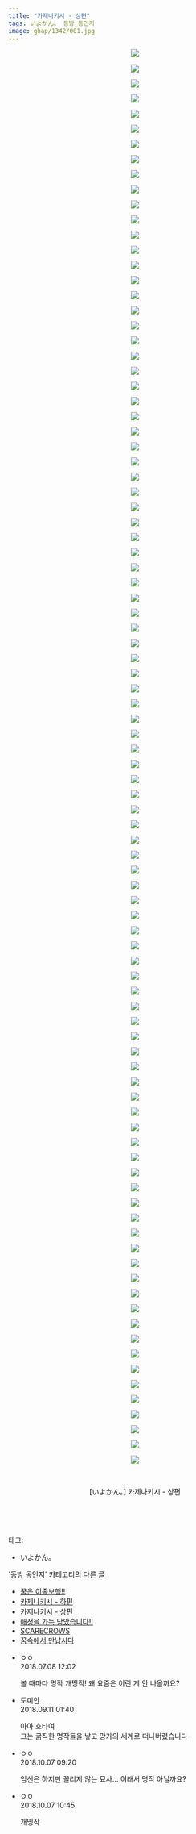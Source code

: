 ```yaml
---
title: "카제나키시 - 상편"
tags: いよかん。 동방_동인지
image: ghap/1342/001.jpg
---
```

<div class="article">
<p style="text-align: center; clear: none; float: none;"><img src="{{ site.nasurl }}/ghap/1342/001.jpg"/></p>
<p style="text-align: center; clear: none; float: none;"><img src="{{ site.nasurl }}/ghap/1342/002.jpg"/></p>
<p style="text-align: center; clear: none; float: none;"><img src="{{ site.nasurl }}/ghap/1342/003.jpg"/></p>
<p style="text-align: center; clear: none; float: none;"><img src="{{ site.nasurl }}/ghap/1342/004.jpg"/></p>
<p style="text-align: center; clear: none; float: none;"><img src="{{ site.nasurl }}/ghap/1342/005.jpg"/></p>
<p style="text-align: center; clear: none; float: none;"><img src="{{ site.nasurl }}/ghap/1342/006.jpg"/></p>
<p style="text-align: center; clear: none; float: none;"><img src="{{ site.nasurl }}/ghap/1342/007.jpg"/></p>
<p style="text-align: center; clear: none; float: none;"><img src="{{ site.nasurl }}/ghap/1342/008.jpg"/></p>
<p style="text-align: center; clear: none; float: none;"><img src="{{ site.nasurl }}/ghap/1342/009.jpg"/></p>
<p style="text-align: center; clear: none; float: none;"><img src="{{ site.nasurl }}/ghap/1342/010.jpg"/></p>
<p style="text-align: center; clear: none; float: none;"><img src="{{ site.nasurl }}/ghap/1342/011.jpg"/></p>
<p style="text-align: center; clear: none; float: none;"><img src="{{ site.nasurl }}/ghap/1342/012.jpg"/></p>
<p style="text-align: center; clear: none; float: none;"><img src="{{ site.nasurl }}/ghap/1342/013.jpg"/></p>
<p style="text-align: center; clear: none; float: none;"><img src="{{ site.nasurl }}/ghap/1342/014.jpg"/></p>
<p style="text-align: center; clear: none; float: none;"><img src="{{ site.nasurl }}/ghap/1342/015.jpg"/></p>
<p style="text-align: center; clear: none; float: none;"><img src="{{ site.nasurl }}/ghap/1342/016.jpg"/></p>
<p style="text-align: center; clear: none; float: none;"><img src="{{ site.nasurl }}/ghap/1342/017.jpg"/></p>
<p style="text-align: center; clear: none; float: none;"><img src="{{ site.nasurl }}/ghap/1342/018.jpg"/></p>
<p style="text-align: center; clear: none; float: none;"><img src="{{ site.nasurl }}/ghap/1342/019.jpg"/></p>
<p style="text-align: center; clear: none; float: none;"><img src="{{ site.nasurl }}/ghap/1342/020.jpg"/></p>
<p style="text-align: center; clear: none; float: none;"><img src="{{ site.nasurl }}/ghap/1342/021.jpg"/></p>
<p style="text-align: center; clear: none; float: none;"><img src="{{ site.nasurl }}/ghap/1342/022.jpg"/></p>
<p style="text-align: center; clear: none; float: none;"><img src="{{ site.nasurl }}/ghap/1342/023.jpg"/></p>
<p style="text-align: center; clear: none; float: none;"><img src="{{ site.nasurl }}/ghap/1342/024.jpg"/></p>
<p style="text-align: center; clear: none; float: none;"><img src="{{ site.nasurl }}/ghap/1342/025.jpg"/></p>
<p style="text-align: center; clear: none; float: none;"><img src="{{ site.nasurl }}/ghap/1342/026.jpg"/></p>
<p style="text-align: center; clear: none; float: none;"><img src="{{ site.nasurl }}/ghap/1342/027.jpg"/></p>
<p style="text-align: center; clear: none; float: none;"><img src="{{ site.nasurl }}/ghap/1342/028.jpg"/></p>
<p style="text-align: center; clear: none; float: none;"><img src="{{ site.nasurl }}/ghap/1342/029.jpg"/></p>
<p style="text-align: center; clear: none; float: none;"><img src="{{ site.nasurl }}/ghap/1342/030.jpg"/></p>
<p style="text-align: center; clear: none; float: none;"><img src="{{ site.nasurl }}/ghap/1342/031.jpg"/></p>
<p style="text-align: center; clear: none; float: none;"><img src="{{ site.nasurl }}/ghap/1342/032.jpg"/></p>
<p style="text-align: center; clear: none; float: none;"><img src="{{ site.nasurl }}/ghap/1342/033.jpg"/></p>
<p style="text-align: center; clear: none; float: none;"><img src="{{ site.nasurl }}/ghap/1342/034.jpg"/></p>
<p style="text-align: center; clear: none; float: none;"><img src="{{ site.nasurl }}/ghap/1342/035.jpg"/></p>
<p style="text-align: center; clear: none; float: none;"><img src="{{ site.nasurl }}/ghap/1342/036.jpg"/></p>
<p style="text-align: center; clear: none; float: none;"><img src="{{ site.nasurl }}/ghap/1342/037.jpg"/></p>
<p style="text-align: center; clear: none; float: none;"><img src="{{ site.nasurl }}/ghap/1342/038.jpg"/></p>
<p style="text-align: center; clear: none; float: none;"><img src="{{ site.nasurl }}/ghap/1342/039.jpg"/></p>
<p style="text-align: center; clear: none; float: none;"><img src="{{ site.nasurl }}/ghap/1342/040.jpg"/></p>
<p style="text-align: center; clear: none; float: none;"><img src="{{ site.nasurl }}/ghap/1342/041.jpg"/></p>
<p style="text-align: center; clear: none; float: none;"><img src="{{ site.nasurl }}/ghap/1342/042.jpg"/></p>
<p style="text-align: center; clear: none; float: none;"><img src="{{ site.nasurl }}/ghap/1342/043.jpg"/></p>
<p style="text-align: center; clear: none; float: none;"><img src="{{ site.nasurl }}/ghap/1342/044.jpg"/></p>
<p style="text-align: center; clear: none; float: none;"><img src="{{ site.nasurl }}/ghap/1342/045.jpg"/></p>
<p style="text-align: center; clear: none; float: none;"><img src="{{ site.nasurl }}/ghap/1342/046.jpg"/></p>
<p style="text-align: center; clear: none; float: none;"><img src="{{ site.nasurl }}/ghap/1342/047.jpg"/></p>
<p style="text-align: center; clear: none; float: none;"><img src="{{ site.nasurl }}/ghap/1342/048.jpg"/></p>
<p style="text-align: center; clear: none; float: none;"><img src="{{ site.nasurl }}/ghap/1342/049.jpg"/></p>
<p style="text-align: center; clear: none; float: none;"><img src="{{ site.nasurl }}/ghap/1342/050.jpg"/></p>
<p style="text-align: center; clear: none; float: none;"><img src="{{ site.nasurl }}/ghap/1342/051.jpg"/></p>
<p style="text-align: center; clear: none; float: none;"><img src="{{ site.nasurl }}/ghap/1342/052.jpg"/></p>
<p style="text-align: center; clear: none; float: none;"><img src="{{ site.nasurl }}/ghap/1342/053.jpg"/></p>
<p style="text-align: center; clear: none; float: none;"><img src="{{ site.nasurl }}/ghap/1342/054.jpg"/></p>
<p style="text-align: center; clear: none; float: none;"><img src="{{ site.nasurl }}/ghap/1342/055.jpg"/></p>
<p style="text-align: center; clear: none; float: none;"><img src="{{ site.nasurl }}/ghap/1342/056.jpg"/></p>
<p style="text-align: center; clear: none; float: none;"><img src="{{ site.nasurl }}/ghap/1342/057.jpg"/></p>
<p style="text-align: center; clear: none; float: none;"><img src="{{ site.nasurl }}/ghap/1342/058.jpg"/></p>
<p style="text-align: center; clear: none; float: none;"><img src="{{ site.nasurl }}/ghap/1342/059.jpg"/></p>
<p style="text-align: center; clear: none; float: none;"><img src="{{ site.nasurl }}/ghap/1342/060.jpg"/></p>
<p style="text-align: center; clear: none; float: none;"><img src="{{ site.nasurl }}/ghap/1342/061.jpg"/></p>
<p style="text-align: center; clear: none; float: none;"><img src="{{ site.nasurl }}/ghap/1342/062.jpg"/></p>
<p style="text-align: center; clear: none; float: none;"><img src="{{ site.nasurl }}/ghap/1342/063.jpg"/></p>
<p style="text-align: center; clear: none; float: none;"><img src="{{ site.nasurl }}/ghap/1342/064.jpg"/></p>
<p style="text-align: center; clear: none; float: none;"><img src="{{ site.nasurl }}/ghap/1342/065.jpg"/></p>
<p style="text-align: center; clear: none; float: none;"><img src="{{ site.nasurl }}/ghap/1342/066.jpg"/></p>
<p style="text-align: center; clear: none; float: none;"><img src="{{ site.nasurl }}/ghap/1342/067.jpg"/></p>
<p style="text-align: center; clear: none; float: none;"><img src="{{ site.nasurl }}/ghap/1342/068.jpg"/></p>
<p style="text-align: center; clear: none; float: none;"><img src="{{ site.nasurl }}/ghap/1342/069.jpg"/></p>
<p style="text-align: center; clear: none; float: none;"><img src="{{ site.nasurl }}/ghap/1342/070.jpg"/></p>
<p style="text-align: center; clear: none; float: none;"><img src="{{ site.nasurl }}/ghap/1342/071.jpg"/></p>
<p style="text-align: center; clear: none; float: none;"><img src="{{ site.nasurl }}/ghap/1342/072.jpg"/></p>
<p style="text-align: center; clear: none; float: none;"><img src="{{ site.nasurl }}/ghap/1342/073.jpg"/></p>
<p style="text-align: center; clear: none; float: none;"><img src="{{ site.nasurl }}/ghap/1342/074.jpg"/></p>
<p style="text-align: center; clear: none; float: none;"><img src="{{ site.nasurl }}/ghap/1342/075.jpg"/></p>
<p style="text-align: center; clear: none; float: none;"><img src="{{ site.nasurl }}/ghap/1342/076.jpg"/></p>
<p style="text-align: center; clear: none; float: none;"><img src="{{ site.nasurl }}/ghap/1342/077.jpg"/></p>
<p style="text-align: center; clear: none; float: none;"><img src="{{ site.nasurl }}/ghap/1342/078.jpg"/></p>
<p style="text-align: center; clear: none; float: none;"><img src="{{ site.nasurl }}/ghap/1342/079.jpg"/></p>
<p style="text-align: center; clear: none; float: none;"><img src="{{ site.nasurl }}/ghap/1342/080.jpg"/></p>
<p style="text-align: center; clear: none; float: none;"><img src="{{ site.nasurl }}/ghap/1342/081.jpg"/></p>
<p style="text-align: center; clear: none; float: none;"><img src="{{ site.nasurl }}/ghap/1342/082.jpg"/></p>
<p style="text-align: center; clear: none; float: none;"><img src="{{ site.nasurl }}/ghap/1342/083.jpg"/></p>
<p style="text-align: center; clear: none; float: none;"><img src="{{ site.nasurl }}/ghap/1342/084.jpg"/></p>
<p style="text-align: center; clear: none; float: none;"><img src="{{ site.nasurl }}/ghap/1342/085.jpg"/></p>
<p style="text-align: center; clear: none; float: none;"><img src="{{ site.nasurl }}/ghap/1342/086.jpg"/></p>
<p style="text-align: center; clear: none; float: none;"><img src="{{ site.nasurl }}/ghap/1342/087.jpg"/></p>
<p style="text-align: center; clear: none; float: none;"><img src="{{ site.nasurl }}/ghap/1342/088.jpg"/></p>
<p style="text-align: center; clear: none; float: none;"><img src="{{ site.nasurl }}/ghap/1342/089.jpg"/></p>
<p style="text-align: center; clear: none; float: none;"><img src="{{ site.nasurl }}/ghap/1342/090.jpg"/></p>
<p style="text-align: center; clear: none; float: none;"><img src="{{ site.nasurl }}/ghap/1342/091.jpg"/></p>
<p style="text-align: center; clear: none; float: none;"><img src="{{ site.nasurl }}/ghap/1342/092.jpg"/></p>
<p style="text-align: center; clear: none; float: none;"><img src="{{ site.nasurl }}/ghap/1342/093.jpg"/></p>
<p style="text-align: center; clear: none; float: none;"><img src="{{ site.nasurl }}/ghap/1342/094.jpg"/></p>
<p style="text-align: center; clear: none; float: none;"><br/></p>
<p style="text-align: center; clear: none; float: none;">[いよかん。] 카제나키시 - 상편</p>
<p style="text-align: center; clear: none; float: none;"><br/></p>
<p><br/></p>
</div><div class="tagTrail">
<p>태그: </p>
<ul>
<li>いよかん。</li>
</ul>
</div><div class="another">
<p>'동방 동인지' 카테고리의 다른 글</p>
<ul>
<li><a href="/2016-08-04-ghap_1345">꿈은 이족보행!!</a></li>
<li><a href="/2016-08-04-ghap_1343">카제나키시 - 하편</a></li>
<li><a href="/2016-08-04-ghap_1342">카제나키시 - 상편</a></li>
<li><a href="/2016-08-04-ghap_1341">애정을 가득 담았습니다!!</a></li>
<li><a href="/2016-08-04-ghap_1339">SCARECROWS</a></li>
<li><a href="/2016-08-04-ghap_1338">꿈속에서 만납시다</a></li>
</ul>
</div><div class="cb_module cb_fluid">
<div class="cb_wrt cb_profile">
<div class="comment">
<ul>
<li class="cb_thumb_off" id="comment15282244">
<div class="cb_comment_area">
<div class="cb_info_area">
<div class="cb_section">
<span class="cb_nick_name">ㅇㅇ</span>
</div>
<div class="cb_section">
<span class="cb_date">2018.07.08 12:02 </span>
</div>
</div>
<div class="cb_dsc_comment">
<p class="cb_dsc">
											볼 때마다 명작 개띵작! 왜 요즘은 이런 게 안 나올까요?
										</p>
</div>
</div></li>
<li class="cb_thumb_off" id="comment15329881">
<div class="cb_comment_area">
<div class="cb_info_area">
<div class="cb_section">
<span class="cb_nick_name">도미안</span>
</div>
<div class="cb_section">
<span class="cb_date">2018.09.11 01:40 </span>
</div>
</div>
<div class="cb_dsc_comment">
<p class="cb_dsc">
											아아 호타여<br/>
그는 굵직한 명작들을 낳고 망가의 세계로 떠나버렸습니다
										</p>
</div>
</div></li>
<li class="cb_thumb_off" id="comment15347336">
<div class="cb_comment_area">
<div class="cb_info_area">
<div class="cb_section">
<span class="cb_nick_name">ㅇㅇ</span>
</div>
<div class="cb_section">
<span class="cb_date">2018.10.07 09:20 </span>
</div>
</div>
<div class="cb_dsc_comment">
<p class="cb_dsc">
											임신은 하지만 꼴리지 않는 묘사... 이래서 명작 아닐까요?
										</p>
</div>
</div></li>
<li class="cb_thumb_off" id="comment15347396">
<div class="cb_comment_area">
<div class="cb_info_area">
<div class="cb_section">
<span class="cb_nick_name">ㅇㅇ</span>
</div>
<div class="cb_section">
<span class="cb_date">2018.10.07 10:45 </span>
</div>
</div>
<div class="cb_dsc_comment">
<p class="cb_dsc">
											개띵작
										</p>
</div>
</div></li>
</ul>
</div>
</div><!-- commentList close -->
</div>
<br/>
<p id="refer"></p>
<br/>
